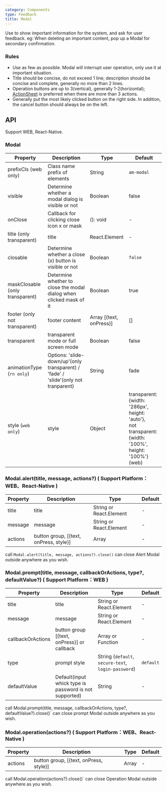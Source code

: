 ```yaml
---
category: Components
type: Feedback
title: Modal
---
```


Use to show important information for the system, and ask for user feedback. eg: When deleting an important content, pop up a Modal for secondary confirmation.

### Rules
- Use as few as possible. Modal will interrupt user operation, only use it at important situation.
- Title should be concise, do not exceed 1 line; description should be concise and complete, generally no more than 2 lines.
- Operation buttons are up to 3(vertical), generally 1-2(horizontal); [ActionSheet](/components/action-sheet) is preferred when there are more than 3 actions.
- Generally put the most likely clicked button on the right side. In addition, the cancel button should always be on the left.

## API

 Support WEB, React-Native.

### Modal

| Property             | Description                    | Type     | Default        |
|------------------|-----------------------|----------|---------------|
| prefixCls (web only)      | Class name prefix of elements |    String   | `am-modal`      |
| visible      | Determine whether a modal dialog is visible or not | Boolean          | false           |
| onClose      | Callback for clicking close icon x or mask        | (): void   | - |
| title (only transparent)       | title           | React.Element    | -           |
| closable    | Determine whether a close (x) button is visible or not | Boolean    | `false`       |
| maskClosable (only transparent) | Determine whether to close the modal dialog when clicked mask of it | Boolean   | true       |
| footer  (only not transparent)     | footer content       |  Array [{text, onPress}]    | [] |
| transparent | transparent mode or full screen mode       | Boolean   |  false |
| animationType (`rn only`) | Options: 'slide-down/up'(only transparent) / 'fade' / 'slide'(only not tranparent) | String |   fade |
| style (`web only`) |  style    | Object | transparent: {width: '286px', height: 'auto'}, <br />not transparent:  {width: '100%', height: '100%'} (web)|

### Modal.alert(title, message, actions?) ( Support Platform：WEB、React-Native )

| Property             | Description                                         | Type     | Default        |
|------------------|----------------------------------------------|----------|---------------|
| title        | title                      | String or React.Element   | -            |
| message      | message                  | String or React.Element    | -    |
| actions         | button group, [{text, onPress, style}]       | Array | -            |

call `Modal.alert(title, message, actions?).close()`  can close Alert Modal outside anywhere as you wish.

### Modal.prompt(title, message, callbackOrActions, type?, defaultValue?) ( Support Platform：WEB )

| Property             | Description                                         | Type     | Default        |
|------------------|----------------------------------------------|----------|---------------|
| title        | title                      | String or React.Element   | -            |
| message      | message                  | String or React.Element                    | -    |
| callbackOrActions  | button group [{text, onPress}] or callback      | Array or Function | -            |
| type       | prompt style   | String (`default`, `secure-text`, `login-password`)|  `default`  |
| defaultValue       | Default(input whick type is password is not supported)   | String |   -  |

call Modal.prompt(title, message, callbackOrActions, type?, defaultValue?).close()` can close prompt Modal outside anywhere as you wish.

### Modal.operation(actions?) ( Support Platform：WEB、React-Native )

| Property             | Description                                         | Type     | Default        |
|------------------|----------------------------------------------|----------|---------------|
| actions         | button group, [{text, onPress, style}]       | Array | -            |

call Modal.operation(actions?).close()` can close Operation Modal outside anywhere as you wish.
